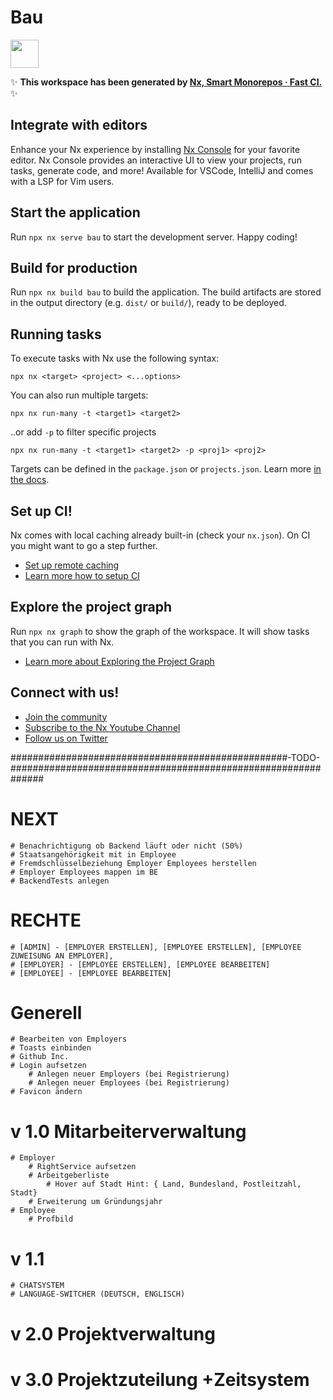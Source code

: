 # Bau

<a alt="Nx logo" href="https://nx.dev" target="_blank" rel="noreferrer"><img src="https://raw.githubusercontent.com/nrwl/nx/master/images/nx-logo.png" width="45"></a>

✨ **This workspace has been generated by [Nx, Smart Monorepos · Fast CI.](https://nx.dev)** ✨

## Integrate with editors

Enhance your Nx experience by installing [Nx Console](https://nx.dev/nx-console) for your favorite editor. Nx Console
provides an interactive UI to view your projects, run tasks, generate code, and more! Available for VSCode, IntelliJ and
comes with a LSP for Vim users.

## Start the application

Run `npx nx serve bau` to start the development server. Happy coding!

## Build for production

Run `npx nx build bau` to build the application. The build artifacts are stored in the output directory (e.g. `dist/` or `build/`), ready to be deployed.

## Running tasks

To execute tasks with Nx use the following syntax:

```
npx nx <target> <project> <...options>
```

You can also run multiple targets:

```
npx nx run-many -t <target1> <target2>
```

..or add `-p` to filter specific projects

```
npx nx run-many -t <target1> <target2> -p <proj1> <proj2>
```

Targets can be defined in the `package.json` or `projects.json`. Learn more [in the docs](https://nx.dev/features/run-tasks).

## Set up CI!

Nx comes with local caching already built-in (check your `nx.json`). On CI you might want to go a step further.

- [Set up remote caching](https://nx.dev/features/share-your-cache)
- [Learn more how to setup CI](https://nx.dev/recipes/ci)

## Explore the project graph

Run `npx nx graph` to show the graph of the workspace.
It will show tasks that you can run with Nx.

- [Learn more about Exploring the Project Graph](https://nx.dev/core-features/explore-graph)

## Connect with us!

- [Join the community](https://nx.dev/community)
- [Subscribe to the Nx Youtube Channel](https://www.youtube.com/@nxdevtools)
- [Follow us on Twitter](https://twitter.com/nxdevtools)

##################################################-TODO-##############################################################

# NEXT
    # Benachrichtigung ob Backend läuft oder nicht (50%)
    # Staatsangehörigkeit mit in Employee
    # Fremdschlüsselbeziehung Employer Employees herstellen
    # Employer Employees mappen im BE
    # BackendTests anlegen

# RECHTE
    # [ADMIN] - [EMPLOYER ERSTELLEN], [EMPLOYEE ERSTELLEN], [EMPLOYEE ZUWEISUNG AN EMPLOYER], 
	# [EMPLOYER] - [EMPLOYEE ERSTELLEN], [EMPLOYEE BEARBEITEN]
	# [EMPLOYEE] - [EMPLOYEE BEARBEITEN]

# Generell
    # Bearbeiten von Employers 
    # Toasts einbinden
    # Github Inc.
    # Login aufsetzen
        # Anlegen neuer Employers (bei Registrierung)
        # Anlegen neuer Employees (bei Registrierung) 
    # Favicon ändern

# v 1.0 Mitarbeiterverwaltung
    # Employer
        # RightService aufsetzen
        # Arbeitgeberliste
            # Hover auf Stadt Hint: { Land, Bundesland, Postleitzahl, Stadt}
        # Erweiterung um Gründungsjahr
    # Employee
        # Profbild

# v 1.1 
	# CHATSYSTEM
	# LANGUAGE-SWITCHER (DEUTSCH, ENGLISCH)

# v 2.0 Projektverwaltung

# v 3.0 Projektzuteilung +Zeitsystem